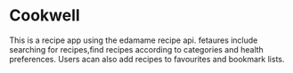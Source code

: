 # Cookwell

This is a recipe app using the edamame recipe api. fetaures include searching for recipes,find recipes according to categories and health preferences. Users acan also add recipes to favourites and bookmark lists.
